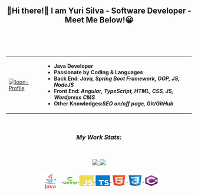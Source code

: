 <header>
<h2 align="center">👋Hi there!👋 I am Yuri Silva - Software Developer - Meet Me Below!😀<h2>  
</header>
  
<table align="center">
  <br>
  <tr>
    <td>
      <a href=#profile><img src="https://i.ibb.co/MG37wMW/toon-Profile.png" height = "200em" alt="toon-Profile" border="0"></a></td>
    <td>
   <ul align="left">
    <li><b>Java Developer</b></li>
    <li><b>Passionate by Coding & Languages</b></li>
    <li><b>Back End: <em>Java, Spring Boot Framework, OOP, JS, NodeJS</em></b></li>
    <li><b>Front End: <em>Angular, TypeScript, HTML, CSS, JS, Wordpress CMS</em></b></li>
    <li><b>Other Knowledges:<em>SEO on/off page, Git/GitHub</em></b></li>
  </ul>
    </td>
  </tr>
 
</table>

  <br>
  <h3 align = "center"><i> My Work Stats: </i></h3>
  <br><br>
<div align="center">
  <a href="https://github.com/yurikgs">
  <img height="180em" src="https://github-readme-stats.vercel.app/api?username=yurikgs&show_icons=true&theme=dracula&include_all_commits=true&count_private=true"/>
  <img height="180em" src="https://github-readme-stats.vercel.app/api/top-langs/?username=yurikgs&layout=compact&langs_count=7&theme=dracula"/>
</div>

<div align="center"><br>
  <img align="center" alt="Yuri-Java" height="45" width="60" src="https://github.com/devicons/devicon/blob/master/icons/java/java-original-wordmark.svg">
  <img align="center" alt="Yuri-Spring" height="30" width="40" src="https://github.com/devicons/devicon/blob/master/icons/spring/spring-original-wordmark.svg">
  <img align="center" alt="Yuri-Js" height="30" width="40" src="https://raw.githubusercontent.com/devicons/devicon/master/icons/javascript/javascript-plain.svg">
  <img align="center" alt="Yuri-Ts" height="30" width="40" src="https://raw.githubusercontent.com/devicons/devicon/master/icons/typescript/typescript-plain.svg">
  <img align="center" alt="Yuri-HTML" height="30" width="40" src="https://raw.githubusercontent.com/devicons/devicon/master/icons/html5/html5-original.svg">
  <img align="center" alt="Yuri-CSS" height="30" width="40" src="https://raw.githubusercontent.com/devicons/devicon/master/icons/css3/css3-original.svg">
  <img align="center" alt="Yuri-Csharp" height="30" width="40" src="https://raw.githubusercontent.com/devicons/devicon/master/icons/csharp/csharp-original.svg">
</div>

<!--
**yurikgs/yurikgs** is a ✨ _special_ ✨ repository because its `README.md` (this file) appears on your GitHub profile.

Here are some ideas to get you started:

- 🔭 I’m currently working on ...
- 🌱 I’m currently learning ...


- 🔭 I’m currently working on ...
- 🌱 I’m currently learning ...
- 👯 I’m looking to collaborate on ...
- 🤔 I’m looking for help with ...
- 💬 Ask me about ...
- 📫 How to reach me: ...
- 😄 Pronouns: ...
- ⚡ Fun fact: ...
-->
